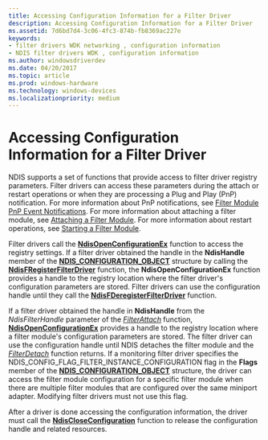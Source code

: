```yaml
---
title: Accessing Configuration Information for a Filter Driver
description: Accessing Configuration Information for a Filter Driver
ms.assetid: 7d6bd7d4-3c06-4fc3-874b-fb8369ac227e
keywords:
- filter drivers WDK networking , configuration information
- NDIS filter drivers WDK , configuration information
ms.author: windowsdriverdev
ms.date: 04/20/2017
ms.topic: article
ms.prod: windows-hardware
ms.technology: windows-devices
ms.localizationpriority: medium
---
```


# Accessing Configuration Information for a Filter Driver





NDIS supports a set of functions that provide access to filter driver registry parameters. Filter drivers can access these parameters during the attach or restart operations or when they are processing a Plug and Play (PnP) notification. For more information about PnP notifications, see [Filter Module PnP Event Notifications](filter-module-pnp-event-notifications.md). For more information about attaching a filter module, see [Attaching a Filter Module](attaching-a-filter-module.md). For more information about restart operations, see [Starting a Filter Module](starting-a-filter-module.md).

Filter drivers call the [**NdisOpenConfigurationEx**](https://msdn.microsoft.com/library/windows/hardware/ff563717) function to access the registry settings. If a filter driver obtained the handle in the **NdisHandle** member of the [**NDIS\_CONFIGURATION\_OBJECT**](https://msdn.microsoft.com/library/windows/hardware/ff564866) structure by calling the [**NdisFRegisterFilterDriver**](https://msdn.microsoft.com/library/windows/hardware/ff562608) function, the **NdisOpenConfigurationEx** function provides a handle to the registry location where the filter driver's configuration parameters are stored. Filter drivers can use the configuration handle until they call the [**NdisFDeregisterFilterDriver**](https://msdn.microsoft.com/library/windows/hardware/ff561800) function.

If a filter driver obtained the handle in **NdisHandle** from the *NdisFilterHandle* parameter of the [*FilterAttach*](https://msdn.microsoft.com/library/windows/hardware/ff549905) function, [**NdisOpenConfigurationEx**](https://msdn.microsoft.com/library/windows/hardware/ff563717) provides a handle to the registry location where a filter module's configuration parameters are stored. The filter driver can use the configuration handle until NDIS detaches the filter module and the [*FilterDetach*](https://msdn.microsoft.com/library/windows/hardware/ff549918) function returns. If a monitoring filter driver specifies the NDIS\_CONFIG\_FLAG\_FILTER\_INSTANCE\_CONFIGURATION flag in the **Flags** member of the [**NDIS\_CONFIGURATION\_OBJECT**](https://msdn.microsoft.com/library/windows/hardware/ff564866) structure, the driver can access the filter module configuration for a specific filter module when there are multiple filter modules that are configured over the same miniport adapter. Modifying filter drivers must not use this flag.

After a driver is done accessing the configuration information, the driver must call the [**NdisCloseConfiguration**](https://msdn.microsoft.com/library/windows/hardware/ff561642) function to release the configuration handle and related resources.

 

 





